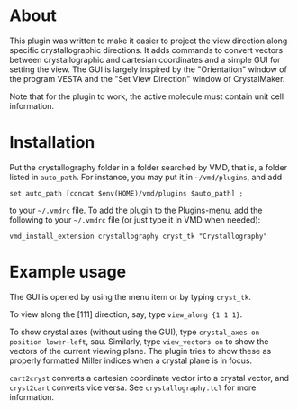 # About

This plugin was written to make it easier to project the view direction along 
specific crystallographic directions. 
It adds commands to convert vectors between crystallographic and cartesian coordinates 
and a simple GUI for setting the view. The GUI is largely inspired by the "Orientation" 
window of the program VESTA and the "Set View Direction" window of CrystalMaker.

Note that for the plugin to work, the active molecule must contain unit cell information.

# Installation

Put the crystallography folder in a folder searched by VMD, that is, a folder
listed in `auto_path`. For instance, you may put it in `~/vmd/plugins`, and add

    set auto_path [concat $env(HOME)/vmd/plugins $auto_path] ;

to your `~/.vmdrc` file. To add the plugin to the Plugins-menu, add the following
to your `~/.vmdrc` file (or just type it in VMD when needed):

    vmd_install_extension crystallography cryst_tk "Crystallography"

# Example usage

The GUI is opened by using the menu item or by typing `cryst_tk`.

To view along the [111] direction, say, type `view_along {1 1 1}`.

To show crystal axes (without using the GUI), type `crystal_axes on -position lower-left`, sau.
Similarly, type `view_vectors on` to show the vectors of the current viewing plane. 
The plugin tries to show these as properly formatted Miller indices when a crystal plane
is in focus.

`cart2cryst` converts a cartesian coordinate vector into a crystal vector, and `cryst2cart` 
converts vice versa. See `crystallography.tcl` for more information.
